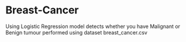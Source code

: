 # Breast-Cancer
Using Logistic Regression model detects whether you have Malignant or Benign tumour performed using dataset breast_cancer.csv
